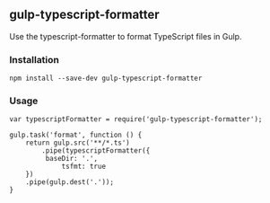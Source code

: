 ## gulp-typescript-formatter

Use the typescript-formatter to format TypeScript files in Gulp.

### Installation

```
npm install --save-dev gulp-typescript-formatter
```

### Usage

```
var typescriptFormatter = require('gulp-typescript-formatter');

gulp.task('format', function () {
    return gulp.src('**/*.ts')
        .pipe(typescriptFormatter({
	     baseDir: '.',
             tsfmt: true
	})
	.pipe(gulp.dest('.'));
}
```


